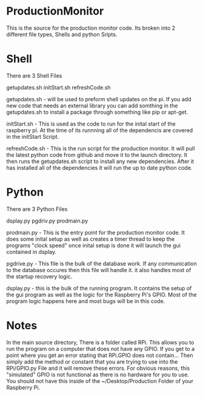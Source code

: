 # ProductionMonitor

This is the source for the production monitor code. Its broken into 2 different file types, Shells and python Sripts.

#   Shell   #
There are 3 Shell Files

getupdates.sh
initStart.sh
refreshCode.sh

getupdates.sh - will be used to preform shell updates on the pi. If you add new code that needs an external library you can add somthing in the getupdates.sh to install a package through something like pip or apt-get. 

initStart.sh - This is used as the code to run for the inital start of the raspberry pi. At the time of its runnning all of the dependencis are covered in the initStart Script. 

refreshCode.sh - This is the run script for the production monitor. It will pull the latest python code from github and move it to the launch directory. It then runs the getupdates.sh script to install any new dependencies. After it has installed all of the dependencies it will run the up to date python code.

#   Python   #
There are 3 Python Files

dsplay.py
pgdriv.py
prodmain.py

prodmain.py - This is the entry point for the production monitor code. It does some inital setup as well as creates a timer thread to keep the programs "clock speed" once inital setup is done it will launch the gui contained in dsplay.

pgdrive.py - This file is the bulk of the database work. If any communication to the database occures then this file will handle it. it also handles most of the startup recovery logic.

dsplay.py - this is the bulk of the running program. It contains the setup of the gui program as well as the logic for the Raspberry Pi's GPIO. Most of the program logic happens here and most bugs will be in this code.

#   Notes   #

In the main source directory, There is a folder called RPi. This allows you to run the program on a computer that does not have any GPIO. If you get to a point where you get an error stating that RPi.GPIO does not contain... Then simply add the method or constant that you are trying to use into the RPi/GPIO.py File and it will remove these errors. For obvious reasons, this "simulated" GPIO is not functional as there is no hardware for you to use. You should not have this inside of the ~/Desktop/Production Folder of your Raspberry Pi.
